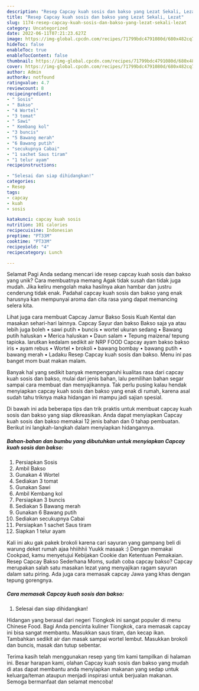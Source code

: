 ```yaml
---
description: "Resep Capcay kuah sosis dan bakso yang Lezat Sekali, Lezat"
title: "Resep Capcay kuah sosis dan bakso yang Lezat Sekali, Lezat"
slug: 1174-resep-capcay-kuah-sosis-dan-bakso-yang-lezat-sekali-lezat
category: Uncategorized
date: 2022-06-11T07:21:23.627Z
image: https://img-global.cpcdn.com/recipes/71799bdc4791080d/680x482cq70/capcay-kuah-sosis-dan-bakso-foto-resep-utama.jpg
hideToc: false
enableToc: true
enableTocContent: false
thumbnail: https://img-global.cpcdn.com/recipes/71799bdc4791080d/680x482cq70/capcay-kuah-sosis-dan-bakso-foto-resep-utama.jpg
cover: https://img-global.cpcdn.com/recipes/71799bdc4791080d/680x482cq70/capcay-kuah-sosis-dan-bakso-foto-resep-utama.jpg
author: Admin
authorAv: notfound
ratingvalue: 4.7
reviewcount: 8
recipeingredient:
- " Sosis"
- " Bakso"
- "4 Wortel"
- "3 tomat"
- " Sawi"
- " Kembang kol"
- "3 buncis"
- "5 Bawang merah"
- "6 Bawang putih"
- "secukupnya Cabai"
- "1 sachet Saus tiram"
- "1 telur ayam"
recipeinstructions:

- "Selesai dan siap dihidangkan!"
categories:
- Resep
tags:
- capcay
- kuah
- sosis

katakunci: capcay kuah sosis 
nutrition: 101 calories
recipecuisine: Indonesian
preptime: "PT33M"
cooktime: "PT33M"
recipeyield: "4"
recipecategory: Lunch

---
```



Selamat Pagi Anda sedang mencari ide resep capcay kuah sosis dan bakso yang unik? Cara membuatnya memang Agak tidak susah dan tidak juga mudah. Jika keliru mengolah maka hasilnya akan hambar dan justru cenderung tidak enak. Padahal capcay kuah sosis dan bakso yang enak harusnya kan mempunyai aroma dan cita rasa yang dapat memancing selera kita.


Lihat juga cara membuat Capcay Jamur Bakso Sosis Kuah Kental dan masakan sehari-hari lainnya. Capcay Sayur dan bakso Bakso saja ya atau lebih juga boleh • sawi putih • buncis • wortel ukuran sedang • Bawang putih haluskan • Merica haluskan • Daun salam • Tepung maizena/ tepung tapioka. larutkan kedalam sedikit air NRP FOOD Capcay ayam bakso bakso iris • ayam rebus • Wortel • brokoli • bawang bombay • bawang putih • bawang merah • Ladaku Resep Capcay kuah sosis dan bakso. Menu ini pas banget mom buat makan malam.

Banyak hal yang sedikit banyak mempengaruhi kualitas rasa dari capcay kuah sosis dan bakso, mulai dari jenis bahan, lalu pemilihan bahan segar sampai cara membuat dan menyajikannya. Tak perlu pusing kalau hendak menyiapkan capcay kuah sosis dan bakso yang enak di rumah, karena asal sudah tahu triknya maka hidangan ini mampu jadi sajian spesial.


Di bawah ini ada beberapa tips dan trik praktis untuk membuat capcay kuah sosis dan bakso yang siap dikreasikan. Anda dapat menyiapkan Capcay kuah sosis dan bakso memakai 12 jenis bahan dan 0 tahap pembuatan. Berikut ini langkah-langkah dalam menyiapkan hidangannya.

<!--inarticleads1-->

##### Bahan-bahan dan bumbu yang dibutuhkan untuk menyiapkan Capcay kuah sosis dan bakso:

1. Persiapkan  Sosis
1. Ambil  Bakso
1. Gunakan 4 Wortel
1. Sediakan 3 tomat
1. Gunakan  Sawi
1. Ambil  Kembang kol
1. Persiapkan 3 buncis
1. Sediakan 5 Bawang merah
1. Gunakan 6 Bawang putih
1. Sediakan secukupnya Cabai
1. Persiapkan 1 sachet Saus tiram
1. Siapkan 1 telur ayam


Kali ini aku gak pakek brokoli karena cari sayuran yang gampang beli di warung deket rumah ajaa hhiihhii Yuukk masaak :) Dengan memakai Cookpad, kamu menyetujui Kebijakan Cookie dan Ketentuan Pemakaian. Resep Capcay Bakso Sederhana Moms, sudah coba capcay bakso? Capcay merupakan salah satu masakan lezat yang menyajikan ragam sayuran dalam satu piring. Ada juga cara memasak capcay Jawa yang khas dengan tepung gorengnya. 

<!--inarticleads2-->

##### Cara memasak Capcay kuah sosis dan bakso:


1. Selesai dan siap dihidangkan!

Hidangan yang berasal dari negeri Tiongkok ini sangat populer di menu Chinese Food. Bagi Anda pencinta kuliner Tiongkok, cara memasak capcay ini bisa sangat membantu. Masukkan saus tiram, dan kecap ikan. Tambahkan sedikit air dan masak sampai wortel lembut. Masukkan brokoli dan buncis, masak dan tutup sebentar. 

Terima kasih telah menggunakan resep yang tim kami tampilkan di halaman ini. Besar harapan kami, olahan Capcay kuah sosis dan bakso yang mudah di atas dapat membantu anda menyiapkan makanan yang sedap untuk keluarga/teman ataupun menjadi inspirasi untuk berjualan makanan. Semoga bermanfaat dan selamat mencoba!

